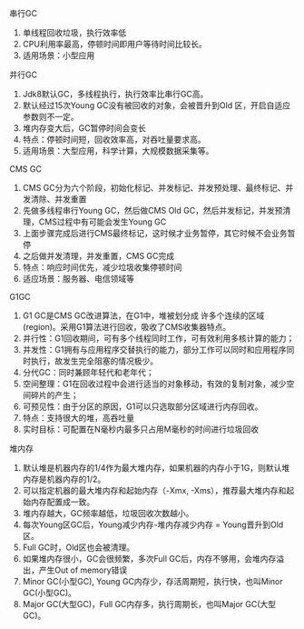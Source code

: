 串行GC
1. 单线程回收垃圾，执行效率低
2. CPU利用率最高，停顿时间即用户等待时间比较长。
3. 适用场景：小型应用

并行GC
1. Jdk8默认GC，多线程执行，执行效率比串行GC高。
2. 默认经过15次Young GC没有被回收的对象，会被晋升到Old 区，开启自适应参数则不一定。
3. 堆内存变大后，GC暂停时间会变长
4. 特点：停顿时间短，回收效率高，对吞吐量要求高。
5. 适用场景：大型应用，科学计算，大规模数据采集等。

CMS GC
1. CMS GC分为六个阶段，初始化标记、并发标记、并发预处理、最终标记、并发清除、并发重置
2. 先做多线程串行Young GC，然后做CMS Old GC，然后并发标记，并发预清理，CMS过程中有可能会发生Young GC
3. 上面步骤完成后进行CMS最终标记，这时候才业务暂停，其它时候不会业务暂停
4. 之后做并发清理，并发重置，CMS GC完成
5. 特点：响应时间优先，减少垃圾收集停顿时间
6. 适应场景：服务器、电信领域等

G1GC
1. G1 GC是CMS GC改进算法，在G1中，堆被划分成 许多个连续的区域(region)。采用G1算法进行回收，吸收了CMS收集器特点。
2. 并行性：G1回收期间，可有多个线程同时工作，可有效利用多核计算的能力；
3. 并发性：G1拥有与应用程序交替执行的能力，部分工作可以同时和应用程序同时执行，故发生完全阻塞的情况极少。
4. 分代GC：同时兼顾年轻代和老年代；
5.  空间整理：G1在回收过程中会进行适当的对象移动，有效的复制对象，减少空间碎片的产生；
6. 可预见性：由于分区的原因，G1可以只选取部分区域进行内存回收。
7. 特点：支持很大的堆，高吞吐量
8. 实时目标：可配置在N毫秒内最多只占用M毫秒的时间进行垃圾回收

堆内存
1. 默认堆是机器内存的1/4作为最大堆内存，如果机器的内存小于1G，则默认堆内存是机器内存的1/2。
2. 可以指定机器的最大堆内存和起始内存（-Xmx, -Xms），推荐最大堆内存和起始内存配置成一致。
3. 堆内存越大，GC频率越低，垃圾回收次数越小。
4. 每次Young区GC后，Young减少内存-堆内存减少内存 = Young晋升到Old区。
5. Full GC时，Old区也会被清理。
6. 如果堆内存很小，GC会很频繁，多次Full GC后，内存不够用，会堆内存溢出，产生Out of memory错误
7. Minor GC(小型GC), Young GC内存少，存活周期短，执行快，也叫Minor GC(小型GC)。
8. Major GC(大型GC)，Full GC内存多，执行周期长，也叫Major GC(大型GC)。

